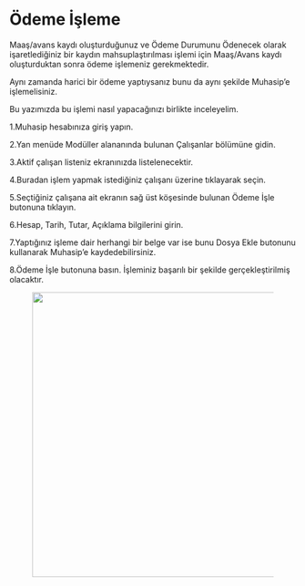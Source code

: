 # Ödeme İşleme

Maaş/avans kaydı oluşturduğunuz ve Ödeme Durumunu Ödenecek olarak işaretlediğiniz  bir kaydın mahsuplaştırılması işlemi için Maaş/Avans kaydı oluşturduktan sonra ödeme işlemeniz gerekmektedir.&#x20;

Aynı zamanda harici bir ödeme yaptıysanız bunu da aynı şekilde Muhasip’e işlemelisiniz.&#x20;

Bu yazımızda bu işlemi nasıl yapacağınızı birlikte inceleyelim.

1.Muhasip hesabınıza giriş yapın.

2.Yan menüde Modüller alananında bulunan Çalışanlar bölümüne gidin.

3.Aktif çalışan listeniz ekranınızda listelenecektir.

4.Buradan işlem yapmak istediğiniz çalışanı üzerine tıklayarak seçin.

5.Seçtiğiniz çalışana ait ekranın sağ üst köşesinde bulunan Ödeme İşle butonuna tıklayın.

6.Hesap, Tarih, Tutar, Açıklama bilgilerini girin.

7.Yaptığınız işleme dair herhangi bir belge var ise bunu Dosya Ekle butonunu kullanarak Muhasip’e kaydedebilirsiniz.

8.Ödeme İşle butonuna basın. İşleminiz başarılı bir şekilde gerçekleştirilmiş olacaktır.

<figure><img src="https://cdn.muhasip.dev/drive/guides/image/f2504b4f-1679-4f78-9bd0-b56b21e0a3cd.gif" alt="" height="500" width="800"><figcaption></figcaption></figure>
